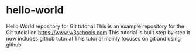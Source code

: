 # hello-world
Hello World repository for Git tutorial
This is an example repository for the Git tutoial on https://www.w3schools.com
This tutorial is built step by step
It now includes github tutorial
This tutorial mainly focuses on git and using github

